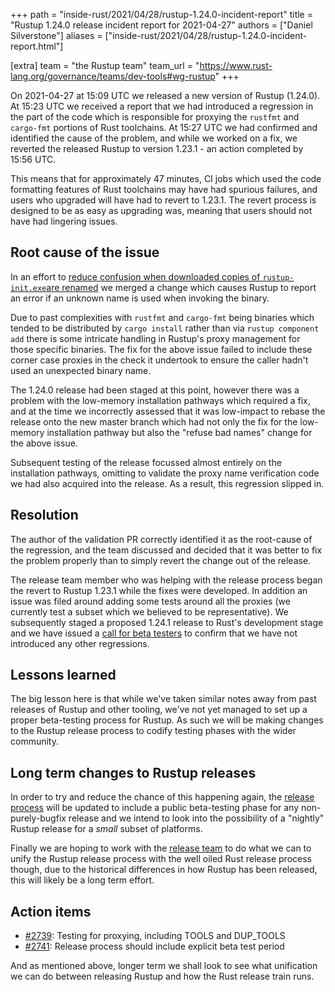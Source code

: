 +++
path = "inside-rust/2021/04/28/rustup-1.24.0-incident-report"
title = "Rustup 1.24.0 release incident report for 2021-04-27"
authors = ["Daniel Silverstone"]
aliases = ["inside-rust/2021/04/28/rustup-1.24.0-incident-report.html"]

[extra]
team = "the Rustup team"
team_url = "https://www.rust-lang.org/governance/teams/dev-tools#wg-rustup"
+++

On 2021-04-27 at 15:09 UTC we released a new version of Rustup (1.24.0). At
15:23 UTC we received a report that we had introduced a regression in the part
of the code which is responsible for proxying the `rustfmt` and `cargo-fmt`
portions of Rust toolchains. At 15:27 UTC we had confirmed and identified the
cause of the problem, and while we worked on a fix, we reverted the released
Rustup to version 1.23.1 - an action completed by 15:56 UTC.

This means that for approximately 47 minutes, CI jobs which used the code
formatting features of Rust toolchains may have had spurious failures, and users
who upgraded will have had to revert to 1.23.1. The revert process is designed
to be as easy as upgrading was, meaning that users should not have had lingering
issues.

## Root cause of the issue

In an effort to
[reduce confusion when downloaded copies of `rustup-init.exe`are renamed][rcon]
we merged a change which causes Rustup to report an error if an unknown name is
used when invoking the binary.

[rcon]: https://github.com/rust-lang/rustup/issues/2286

Due to past complexities with `rustfmt` and `cargo-fmt` being binaries which
tended to be distributed by `cargo install` rather than via
`rustup component add` there is some intricate handling in Rustup's proxy
management for those specific binaries. The fix for the above issue failed to
include these corner case proxies in the check it undertook to ensure the caller
hadn't used an unexpected binary name.

The 1.24.0 release had been staged at this point, however there was a problem
with the low-memory installation pathways which required a fix, and at the time
we incorrectly assessed that it was low-impact to rebase the release onto the
new master branch which had not only the fix for the low-memory installation
pathway but also the "refuse bad names" change for the above issue.

Subsequent testing of the release focussed almost entirely on the installation
pathways, omitting to validate the proxy name verification code we had also
acquired into the release. As a result, this regression slipped in.

## Resolution

The author of the validation PR correctly identified it as the root-cause of
the regression, and the team discussed and decided that it was better to fix
the problem properly than to simply revert the change out of the release.

The release team member who was helping with the release process began the
revert to Rustup 1.23.1 while the fixes were developed. In addition an issue
was filed around adding some tests around all the proxies (we currently test a
subset which we believed to be representative). We subsequently staged a
proposed 1.24.1 release to Rust's development stage and we have issued a [call
for beta testers][beta] to confirm that we have not introduced any other
regressions.

[beta]: https://internals.rust-lang.org/t/seeking-beta-testers-for-rustup-1-24-1/14582

## Lessons learned

The big lesson here is that while we've taken similar notes away from past
releases of Rustup and other tooling, we've not yet managed to set up a proper
beta-testing process for Rustup. As such we will be making changes to the
Rustup release process to codify testing phases with the wider community.

## Long term changes to Rustup releases

In order to try and reduce the chance of this happening again, the [release
process][rp] will be updated to include a public beta-testing phase for any non-
purely-bugfix release and we intend to look into the possibility of a "nightly"
Rustup release for a _small_ subset of platforms.

[rp]: https://github.com/rust-lang/rustup/blob/master/CONTRIBUTING.md#making-a-release

Finally we are hoping to work with the [release team][rt] to do what we can to
unify the Rustup release process with the well oiled Rust release process
though, due to the historical differences in how Rustup has been released, this
will likely be a long term effort.

[rt]: https://www.rust-lang.org/governance/teams/release

## Action items

- [#2739]: Testing for proxying, including TOOLS and DUP_TOOLS
- [#2741]: Release process should include explicit beta test period

[#2739]: https://github.com/rust-lang/rustup/issues/2739
[#2741]: https://github.com/rust-lang/rustup/issues/2741

And as mentioned above, longer term we shall look to see what unification we can
do between releasing Rustup and how the Rust release train runs.
